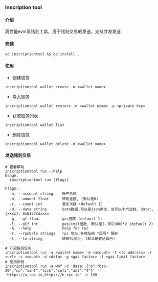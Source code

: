 ### Inscription tool
#### 介绍
高性能evm系铭刻工具，用于铭刻交易的发送，支持并发发送
#### 安装
```shell
cd inscriptiontool && go install .
```

#### 使用
* 创建钱包
```shell
inscriptiontool wallet create -n <wallet name>
```
* 导入钱包
```shell
inscriptiontool wallet restore -n <wallet name> -p <private key>
```
* 获取钱包列表
```shell
inscriptiontool wallet list
```
* 删除钱包
```shell
inscriptiontool wallet delete -n <wallet name>
```

#### 发送铭刻交易
```shell
# 查看帮助
inscriptiontool run --help
Usage:
  inscriptiontool run [flags]

Flags:
  -a, --account string    账户名称
  -m, --amount float      转账金额, (默认是0)
  -c, --count int         重复次数 (default 1)
  -d, --data string       data数据,可以是json原文，也可以十六进制, data:,{xxxx}, 0x6137sdxxxx
  -g, --gf float          gas倍数 (default 1)
  -l, --glf int           gasLimit倍数, 默认是2，即21000*2 (default 2)
  -h, --help              help for run
  -r, --rpcUrls strings   rpc 地址,多地址用 *逗号* 隔开
  -t, --to string         转账To地址, (默认是转给自己)

# 开启铭刻任务
inscriptiontool run -a <wallet name> -m <amount> -t <to address> -r <url> -c <count> -d <data> -g <gas factor> -l <gas limit factor>
# 使用示例
inscriptiontool run -a whf -d 'data:,{"p":"bsc-20","op":"mint","tick":"sofi","amt":"4"}' -r 'https://a.rpc.io,https://b.rpc.io' -c 100
```
